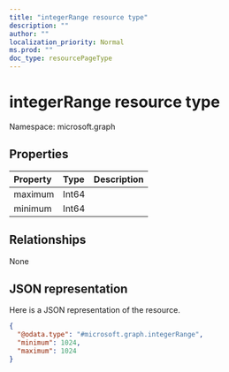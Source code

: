 ```yaml
---
title: "integerRange resource type"
description: ""
author: ""
localization_priority: Normal
ms.prod: ""
doc_type: resourcePageType
---
```


# integerRange resource type


Namespace: microsoft.graph



## Properties
|Property|Type|Description|
|:---|:---|:---|
|maximum|Int64||
|minimum|Int64||

## Relationships
None

## JSON representation
Here is a JSON representation of the resource.
<!-- {
  "blockType": "resource",
  "@odata.type": "microsoft.graph.integerRange"
}
-->
``` json
{
  "@odata.type": "#microsoft.graph.integerRange",
  "minimum": 1024,
  "maximum": 1024
}
```

